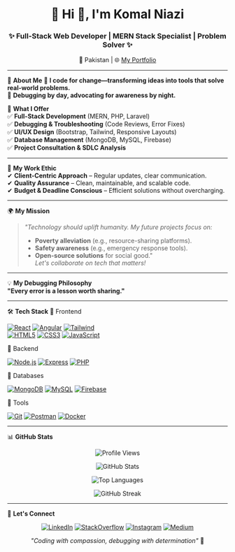 <h1 align="center">🌸 Hi 👋, I'm Komal Niazi</h1>
<h3 align="center">✨ Full-Stack Web Developer | MERN Stack Specialist | Problem Solver ✨</h3>

<p align="center">
  📍 Pakistan | 🌐 <a href="https://komalniazi.vercel.app/">My Portfolio</a> 
</p>


---

 🎀 **About Me**
🔹 **I code for change—transforming ideas into tools that solve real-world problems.**  
🔹 **Debugging by day, advocating for awareness by night.**  


 💎 **What I Offer**  
✅ **Full-Stack Development** (MERN, PHP, Laravel)  
✅ **Debugging & Troubleshooting** (Code Reviews, Error Fixes)  
✅ **UI/UX Design** (Bootstrap, Tailwind, Responsive Layouts)  
✅ **Database Management** (MongoDB, MySQL, Firebase)  
✅ **Project Consultation & SDLC Analysis**  

---

 🌈 **My Work Ethic**  
✔ **Client-Centric Approach** – Regular updates, clear communication.  
✔ **Quality Assurance** – Clean, maintainable, and scalable code.  
✔ **Budget & Deadline Conscious** – Efficient solutions without overcharging.  

---

 🌍 **My Mission**  
> *"Technology should uplift humanity. My future projects focus on:*  
> - **Poverty alleviation** (e.g., resource-sharing platforms).  
> - **Safety awareness** (e.g., emergency response tools).  
> - **Open-source solutions** for social good."  
> *Let's collaborate on tech that matters!*  

---

 💡 **My Debugging Philosophy**  
**"Every error is a lesson worth sharing."**  
  

---

🛠️ **Tech Stack**
 🌸 Frontend
<p align="left">
  <a href="https://reactjs.org/"><img src="https://img.shields.io/badge/React-61DAFB?style=for-the-badge&logo=react&logoColor=black" alt="React"></a>
  <a href="https://angular.io"><img src="https://img.shields.io/badge/Angular-DD0031?style=for-the-badge&logo=angular&logoColor=white" alt="Angular"></a>
  <a href="https://tailwindcss.com/"><img src="https://img.shields.io/badge/Tailwind-38B2AC?style=for-the-badge&logo=tailwind-css&logoColor=white" alt="Tailwind"></a>
  <br>
  <a href="https://www.w3.org/html/"><img src="https://img.shields.io/badge/HTML5-E34F26?style=for-the-badge&logo=html5&logoColor=white" alt="HTML5"></a>
  <a href="https://www.w3schools.com/css/"><img src="https://img.shields.io/badge/CSS3-1572B6?style=for-the-badge&logo=css3&logoColor=white" alt="CSS3"></a>
  <a href="https://developer.mozilla.org/en-US/docs/Web/JavaScript"><img src="https://img.shields.io/badge/JavaScript-F7DF1E?style=for-the-badge&logo=javascript&logoColor=black" alt="JavaScript"></a>
</p>

 🌸 Backend
<p align="left">
  <a href="https://nodejs.org"><img src="https://img.shields.io/badge/Node.js-339933?style=for-the-badge&logo=nodedotjs&logoColor=white" alt="Node.js"></a>
  <a href="https://expressjs.com"><img src="https://img.shields.io/badge/Express-000000?style=for-the-badge&logo=express&logoColor=white" alt="Express"></a>
  <a href="https://www.php.net"><img src="https://img.shields.io/badge/PHP-777BB4?style=for-the-badge&logo=php&logoColor=white" alt="PHP"></a>
</p>

 🌸 Databases
<p align="left">
  <a href="https://www.mongodb.com"><img src="https://img.shields.io/badge/MongoDB-47A248?style=for-the-badge&logo=mongodb&logoColor=white" alt="MongoDB"></a>
  <a href="https://www.mysql.com"><img src="https://img.shields.io/badge/MySQL-4479A1?style=for-the-badge&logo=mysql&logoColor=white" alt="MySQL"></a>
  <a href="https://firebase.google.com"><img src="https://img.shields.io/badge/Firebase-FFCA28?style=for-the-badge&logo=firebase&logoColor=black" alt="Firebase"></a>
</p>

 🌸 Tools
<p align="left">
  <a href="https://git-scm.com/"><img src="https://img.shields.io/badge/Git-F05032?style=for-the-badge&logo=git&logoColor=white" alt="Git"></a>
  <a href="https://postman.com"><img src="https://img.shields.io/badge/Postman-FF6C37?style=for-the-badge&logo=postman&logoColor=white" alt="Postman"></a>
  <a href="https://www.docker.com/"><img src="https://img.shields.io/badge/Docker-2496ED?style=for-the-badge&logo=docker&logoColor=white" alt="Docker"></a>
</p>

---

 📊 **GitHub Stats**
<div align="center">
  
  ![Profile Views](https://komarev.com/ghpvc/?username=komalniazzi&color=ff69b4&label=PROFILE+VIEWS&style=for-the-badge)
  
  ![GitHub Stats](https://github-readme-stats.vercel.app/api?username=komalniazzi&show_icons=true&theme=radical)
  
  ![Top Languages](https://github-readme-stats.vercel.app/api/top-langs/?username=komalniazzi&layout=compact&theme=radical)
  
  ![GitHub Streak](https://streak-stats.demolab.com/?user=komalniazzi&theme=radical)
  
</div>

---

 🌸 **Let's Connect**  
<p align="center">
  <a href="https://linkedin.com/in/komalkhann" target="_blank"><img src="https://img.shields.io/badge/LinkedIn-FF69B4?style=for-the-badge&logo=linkedin&logoColor=white" alt="LinkedIn"></a>
  <a href="https://stackoverflow.com/users/20905900/komal" target="_blank"><img src="https://img.shields.io/badge/Stack_Overflow-FE7A16?style=for-the-badge&logo=stack-overflow&logoColor=white" alt="StackOverflow"></a>
  <a href="https://instagram.com/komaldev_k" target="_blank"><img src="https://img.shields.io/badge/Instagram-E4405F?style=for-the-badge&logo=instagram&logoColor=white" alt="Instagram"></a>
  <a href="https://medium.com/@komaldeveloper" target="_blank"><img src="https://img.shields.io/badge/Medium-12100E?style=for-the-badge&logo=medium&logoColor=white" alt="Medium"></a>
</p>

<p align="center">
  <em>"Coding with compassion, debugging with determination"</em> 💖
</p>
